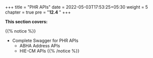 +++
title = "PHR APIs"
date = 2022-05-03T17:53:25+05:30
weight = 5
chapter = true
pre = "<b>12.4 </b>"
+++


**This section covers:**

{{% notice %}}
- Complete Swagger for PHR APIs   
    - ABHA Address APIs
    - HIE-CM APIs
{{% /notice %}}
